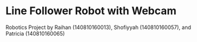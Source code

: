 # Line Follower Robot with Webcam
Robotics Project by Raihan (140810160013), Shofiyyah (140810160057), and Patricia (140810160065)
